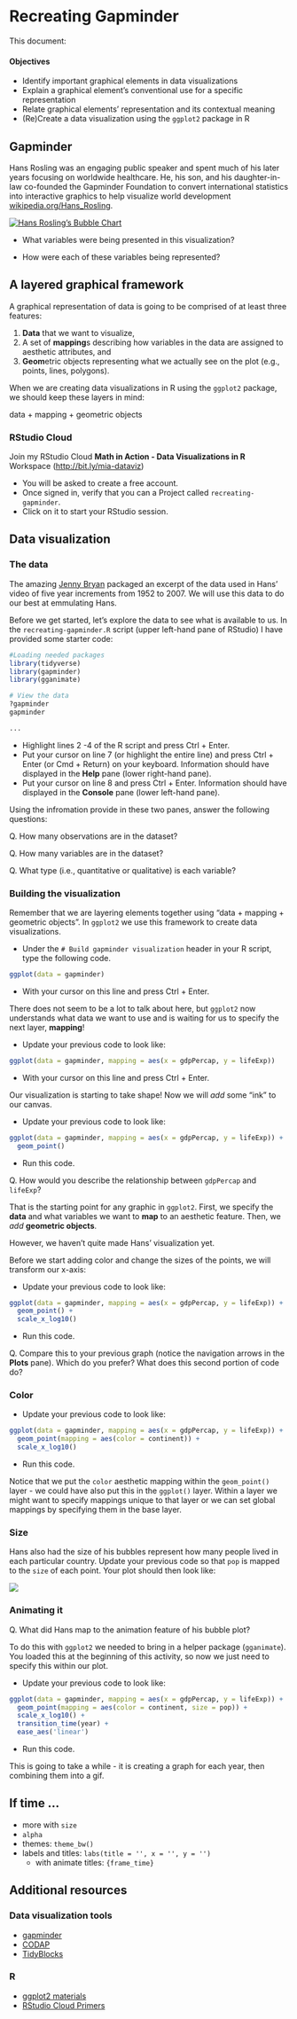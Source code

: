 Recreating Gapminder
================

This document:

#### Objectives

  - Identify important graphical elements in data visualizations
  - Explain a graphical element’s conventional use for a specific
    representation
  - Relate graphical elements’ representation and its contextual meaning
  - (Re)Create a data visualization using the `ggplot2` package in R

## Gapminder

Hans Rosling was an engaging public speaker and spent much of his later
years focusing on worldwide healthcare. He, his son, and his
daughter-in-law co-founded the Gapminder Foundation to convert
international statistics into interactive graphics to help visualize
world development
[wikipedia.org/Hans\_Rosling](https://en.wikipedia.org/wiki/Hans_Rosling#Trendalyzer_and_Gapminder).

[![Hans Rosling’s Bubble
Chart](https://ichef.bbci.co.uk/images/ic/720x405/p02c35nh.jpg)](https://youtu.be/jbkSRLYSojo?t=29)

  - What variables were being presented in this visualization?

  - How were each of these variables being represented?

## A layered graphical framework

A graphical representation of data is going to be comprised of at least
three features:

1.  **Data** that we want to visualize,
2.  A set of **mapping**s describing how variables in the data are
    assigned to aesthetic attributes, and
3.  **Geom**etric objects representing what we actually see on the plot
    (e.g., points, lines, polygons).

When we are creating data visualizations in R using the `ggplot2`
package, we should keep these layers in mind:

data + mapping + geometric objects

### RStudio Cloud

Join my RStudio Cloud **Math in Action - Data Visualizations in R**
Workspace (<http://bit.ly/mia-dataviz>)

  - You will be asked to create a free account.
  - Once signed in, verify that you can a Project called
    `recreating-gapminder`.
  - Click on it to start your RStudio session.

## Data visualization

### The data

The amazing [Jenny Bryan](https://jennybryan.org/) packaged an excerpt
of the data used in Hans’ video of five year increments from 1952 to
2007. We will use this data to do our best at emmulating Hans.

Before we get started, let’s explore the data to see what is available
to us. In the `recreating-gapminder.R` script (upper left-hand pane of
RStudio) I have provided some starter code:

``` r
#Loading needed packages
library(tidyverse)
library(gapminder)
library(gganimate)

# View the data
?gapminder
gapminder

...
```

  - Highlight lines 2 -4 of the R script and press Ctrl + Enter.
  - Put your cursor on line 7 (or highlight the entire line) and press
    Ctrl + Enter (or Cmd + Return) on your keyboard. Information should
    have displayed in the **Help** pane (lower right-hand pane).
  - Put your cursor on line 8 and press Ctrl + Enter. Information should
    have displayed in the **Console** pane (lower left-hand pane).

Using the infromation provide in these two panes, answer the following
questions:

Q. How many observations are in the dataset?

Q. How many variables are in the dataset?

Q. What type (i.e., quantitative or qualitative) is each variable?

### Building the visualization

Remember that we are layering elements together using “data + mapping +
geometric objects”. In `ggplot2` we use this framework to create data
visualizations.

  - Under the `# Build gapminder visualization` header in your R script,
    type the following code.

<!-- end list -->

``` r
ggplot(data = gapminder)
```

  - With your cursor on this line and press Ctrl + Enter.

There does not seem to be a lot to talk about here, but `ggplot2` now
understands what data we want to use and is waiting for us to specify
the next layer, **mapping**\!

  - Update your previous code to look like:

<!-- end list -->

``` r
ggplot(data = gapminder, mapping = aes(x = gdpPercap, y = lifeExp))
```

  - With your cursor on this line and press Ctrl + Enter.

Our visualization is starting to take shape\! Now we will *add* some
“ink” to our canvas.

  - Update your previous code to look like:

<!-- end list -->

``` r
ggplot(data = gapminder, mapping = aes(x = gdpPercap, y = lifeExp)) +
  geom_point()
```

  - Run this code.

Q. How would you describe the relationship between `gdpPercap` and
`lifeExp`?

That is the starting point for any graphic in `ggplot2`. First, we
specify the **data** and what variables we want to **map** to an
aesthetic feature. Then, we *add* **geometric objects**.

However, we haven’t quite made Hans’ visualization yet.

Before we start adding color and change the sizes of the points, we will
transform our x-axis:

  - Update your previous code to look like:

<!-- end list -->

``` r
ggplot(data = gapminder, mapping = aes(x = gdpPercap, y = lifeExp)) +
  geom_point() +
  scale_x_log10()
```

  - Run this code.

Q. Compare this to your previous graph (notice the navigation arrows in
the **Plots** pane). Which do you prefer? What does this second portion
of code do?

### Color

  - Update your previous code to look like:

<!-- end list -->

``` r
ggplot(data = gapminder, mapping = aes(x = gdpPercap, y = lifeExp)) +
  geom_point(mapping = aes(color = continent)) +
  scale_x_log10()
```

  - Run this code.

Notice that we put the `color` aesthetic mapping within the
`geom_point()` layer - we could have also put this in the `ggplot()`
layer. Within a layer we might want to specify mappings unique to that
layer or we can set global mappings by specifying them in the base
layer.

### Size

Hans also had the size of his bubbles represent how many people lived in
each particular country. Update your previous code so that `pop` is
mapped to the `size` of each point. Your plot should then look like:

![](recreating-gapminder-doc_files/figure-gfm/unnamed-chunk-7-1.png)<!-- -->

### Animating it

Q. What did Hans map to the animation feature of his bubble plot?

To do this with `ggplot2` we needed to bring in a helper package
(`gganimate`). You loaded this at the beginning of this activity, so now
we just need to specify this within our plot.

  - Update your previous code to look like:

<!-- end list -->

``` r
ggplot(data = gapminder, mapping = aes(x = gdpPercap, y = lifeExp)) +
  geom_point(mapping = aes(color = continent, size = pop)) +
  scale_x_log10() +
  transition_time(year) +
  ease_aes('linear')
```

  - Run this code.

This is going to take a while - it is creating a graph for each year,
then combining them into a gif.

## If time …

  - more with `size`
  - `alpha`
  - themes: `theme_bw()`
  - labels and titles: `labs(title = '', x = '', y = '')`
      - with animate titles: `{frame_time}`

## Additional resources

### Data visualization tools

  - [gapminder](https://www.gapminder.org/tools/)
  - [CODAP](https://codap.concord.org/)
  - [TidyBlocks](http://tidyblocks.tech/)

### R

  - [ggplot2 materials](https://ggplot2.tidyverse.org/#learning-ggplot2)
  - [RStudio Cloud Primers](https://rstudio.cloud/learn/primers)
